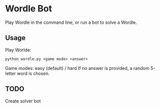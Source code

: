 # Wordle Bot
Play Wordle in the command line, or run a bot to solve a Wordle.

## Usage
Play Worlde:
````
python wordle.py <game mode> <answer>
````
Game modes: easy (default) / hard
If no answer is provided, a random 5-letter word is chosen.

## TODO
Create solver bot
